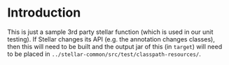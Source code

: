 <!--
Licensed to the Apache Software Foundation (ASF) under one
or more contributor license agreements.  See the NOTICE file
distributed with this work for additional information
regarding copyright ownership.  The ASF licenses this file
to you under the Apache License, Version 2.0 (the
"License"); you may not use this file except in compliance
with the License.  You may obtain a copy of the License at

    http://www.apache.org/licenses/LICENSE-2.0

Unless required by applicable law or agreed to in writing, software
distributed under the License is distributed on an "AS IS" BASIS,
WITHOUT WARRANTIES OR CONDITIONS OF ANY KIND, either express or implied.
See the License for the specific language governing permissions and
limitations under the License.
-->
# Introduction

This is just a sample 3rd party stellar function (which is used in our
unit testing).  If Stellar changes its API (e.g. the annotation changes
classes), then this will need to be built and the output jar of this (in
`target`) will need to be placed in `../stellar-common/src/test/classpath-resources/`.
